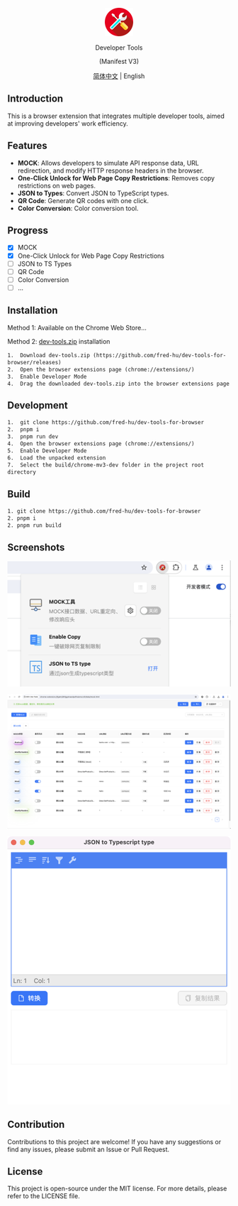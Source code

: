<p align="center">
  <img alt="Dev-Tools" src="https://github.com/fred-hu/dev-tools-for-browser/raw/main/assets/icon.png" width="64"/>
</p>
<p align="center">Developer Tools</p>
<p align="center">(Manifest V3)</p>

<p align="center">
  <a href="../README.md">简体中文</a> | English
</p>

## Introduction
This is a browser extension that integrates multiple developer tools, aimed at improving developers' work efficiency.

## Features
- **MOCK**: Allows developers to simulate API response data, URL redirection, and modify HTTP response headers in the browser.
- **One-Click Unlock for Web Page Copy Restrictions**: Removes copy restrictions on web pages.
- **JSON to Types**: Convert JSON to TypeScript types.
- **QR Code**: Generate QR codes with one click.
- **Color Conversion**: Color conversion tool.

## Progress
- [x] MOCK
- [x] One-Click Unlock for Web Page Copy Restrictions
- [ ] JSON to TS Types
- [ ] QR Code
- [ ] Color Conversion
- [ ] ...

## Installation
Method 1: Available on the Chrome Web Store...

Method 2: [dev-tools.zip](https://github.com/fred-hu/dev-tools-for-browser/releases) installation
```
1.	Download dev-tools.zip (https://github.com/fred-hu/dev-tools-for-browser/releases)
2.	Open the browser extensions page (chrome://extensions/)
3.	Enable Developer Mode
4.	Drag the downloaded dev-tools.zip into the browser extensions page
```

## Development
```
1.	git clone https://github.com/fred-hu/dev-tools-for-browser
2.	pnpm i
3.	pnpm run dev
4.	Open the browser extensions page (chrome://extensions/)
5.	Enable Developer Mode
6.	Load the unpacked extension
7.	Select the build/chrome-mv3-dev folder in the project root directory
```

## Build
```
1. git clone https://github.com/fred-hu/dev-tools-for-browser
2. pnpm i
2. pnpm run build
```

## Screenshots
<p align="center">
  <img src="https://github.com/fred-hu/dev-tools-for-browser/raw/main/assets/demo/panel.png" width="600"/>
</p>
<p align="center">
  <img src="https://github.com/fred-hu/dev-tools-for-browser/raw/main/assets/demo/mock.png" width="600"/>
</p>
<p align="center">
  <img src="https://github.com/fred-hu/dev-tools-for-browser/raw/main/assets/demo/jsontots.png" width="600"/>
</p>

## Contribution
Contributions to this project are welcome! If you have any suggestions or find any issues, please submit an Issue or Pull Request.

## License
This project is open-source under the MIT license. For more details, please refer to the LICENSE file.
